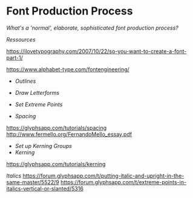 # Font Production Process
_What's a 'normal', elaborate, sophisticated font production process?_

*Ressources*

https://ilovetypography.com/2007/10/22/so-you-want-to-create-a-font-part-1/

https://www.alphabet-type.com/fontengineering/

* *Outlines*
* *Draw Letterforms*
* *Set Extreme Points*

* *Spacing*

https://glyphsapp.com/tutorials/spacing
http://www.fermello.org/FernandoMello_essay.pdf

* *Set up Kerning Groups*
* *Kerning*

https://glyphsapp.com/tutorials/kerning



*Italics*
https://forum.glyphsapp.com/t/putting-italic-and-upright-in-the-same-master/5522/9
https://forum.glyphsapp.com/t/extreme-points-in-italics-vertical-or-slanted/5316

